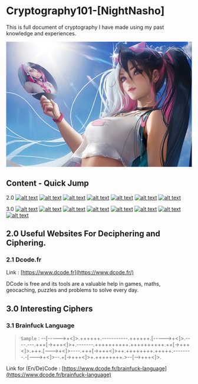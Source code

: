 # Cryptography101-[NightNasho]
This is full document of cryptography I have made using my past knowledge and experiences.

![alt text](https://github.com/NashoNightmare/Cryptography101--NightNasho-/blob/master/YW7lEF.jpg)

## Content - Quick Jump

2.0 [![alt text](https://img.shields.io/badge/2.0-Useful%20Websites-orange)]() [![alt text](https://img.shields.io/badge/2.1-Dcode.fr-yellow)]() [![alt text](https://img.shields.io/badge/2.1-Dcode.fr-yellow)]() [![alt text](https://img.shields.io/badge/2.1-Dcode.fr-yellow)]() [![alt text](https://img.shields.io/badge/2.1-Dcode.fr-yellow)]() [![alt text](https://img.shields.io/badge/2.1-Dcode.fr-yellow)]() [![alt text](https://img.shields.io/badge/2.1-Dcode.fr-yellow)]()

3.0 [![alt text](https://img.shields.io/badge/3.0-Interesting%20Ciphers-orange)]() [![alt text](https://img.shields.io/badge/3.1-Brainfuck%20Language-yellow)]() [![alt text](https://img.shields.io/badge/3.1-Brainfuck%20Language-yellow)]() [![alt text](https://img.shields.io/badge/3.1-Brainfuck%20Language-yellow)]() [![alt text](https://img.shields.io/badge/3.1-Brainfuck%20Language-yellow)]() [![alt text](https://img.shields.io/badge/3.1-Brainfuck%20Language-yellow)]() [![alt text](https://img.shields.io/badge/3.1-Brainfuck%20Language-yellow)]() [![alt text](https://img.shields.io/badge/3.1-Brainfuck%20Language-yellow)]() 

## 2.0 Useful Websites For Deciphering and Ciphering.

### 2.1 Dcode.fr  
Link : [https://www.dcode.fr](https://www.dcode.fr/)

DCode is free and its tools are a valuable help in games, maths, geocaching, puzzles and problems to solve every day.

## 3.0 Interesting Ciphers

### 3.1 Brainfuck Language
> `Sample` : --[----->+<]>.++++++.-----------.++++++.[----->+<]>.----.---.+++[->+++<]>+.-------.++++++++++.++++++++++.++[->+++<]>.+++.[--->+<]>----.+++[->+++<]>++.++++++++.+++++.--------.-[--->+<]>--.+[->+++<]>+.++++++++.>--[-->+++<]>.

Link for (En/De)Code : [https://www.dcode.fr/brainfuck-language](https://www.dcode.fr/brainfuck-language)


